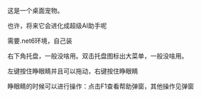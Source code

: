 这是一个桌面宠物。

也许，将来它会进化成超级AI助手呢

需要.net6环境，自己装

右下角托盘，一般没啥用。双击托盘图标出大菜单，一般没啥用。

左键按住睁眼睛并且可以拖动，右键按住睁眼睛

睁眼睛的时候可以进行操作：点击F1查看帮助弹窗，其他操作见弹窗